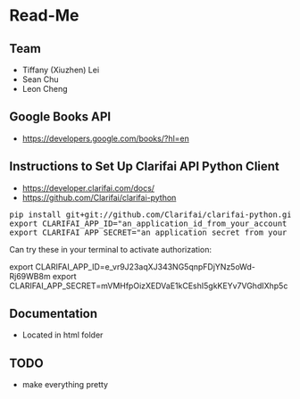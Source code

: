 # Read-Me

## Team
- Tiffany (Xiuzhen) Lei  
- Sean Chu               
- Leon Cheng            

## Google Books API
- https://developers.google.com/books/?hl=en

## Instructions to Set Up Clarifai API Python Client
- https://developer.clarifai.com/docs/
- https://github.com/Clarifai/clarifai-python
<pre>
pip install git+git://github.com/Clarifai/clarifai-python.git
export CLARIFAI_APP_ID="an_application_id_from_your_account
export CLARIFAI_APP_SECRET="an_application_secret_from_your_account"
</pre>


Can try these in your terminal to activate authorization:

export CLARIFAI_APP_ID=e_vr9J23aqXJ343NG5qnpFDjYNz5oWd-Rj69WB8m
export CLARIFAI_APP_SECRET=mVMHfpOizXEDVaE1kCEshI5gkKEYv7VGhdIXhp5c



## Documentation
- Located in html folder

## TODO
- make everything pretty
